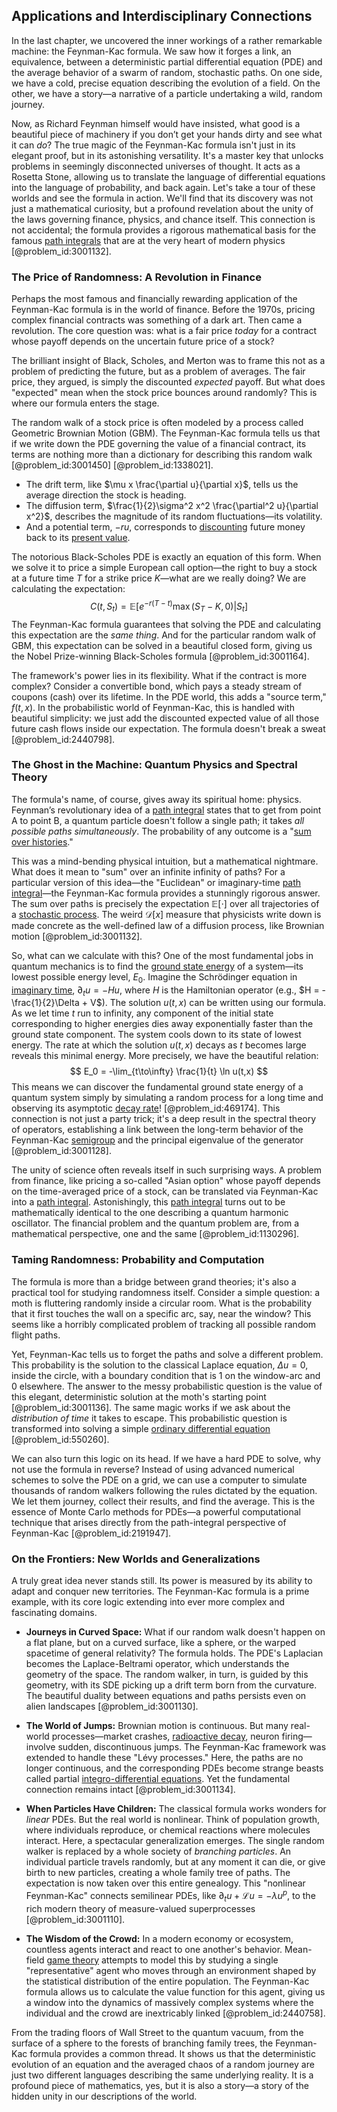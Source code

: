 ## Applications and Interdisciplinary Connections

In the last chapter, we uncovered the inner workings of a rather remarkable machine: the Feynman-Kac formula. We saw how it forges a link, an equivalence, between a deterministic partial differential equation (PDE) and the average behavior of a swarm of random, stochastic paths. On one side, we have a cold, precise equation describing the evolution of a field. On the other, we have a story—a narrative of a particle undertaking a wild, random journey.

Now, as Richard Feynman himself would have insisted, what good is a beautiful piece of machinery if you don’t get your hands dirty and see what it can *do*? The true magic of the Feynman-Kac formula isn't just in its elegant proof, but in its astonishing versatility. It's a master key that unlocks problems in seemingly disconnected universes of thought. It acts as a Rosetta Stone, allowing us to translate the language of differential equations into the language of probability, and back again. Let's take a tour of these worlds and see the formula in action. We'll find that its discovery was not just a mathematical curiosity, but a profound revelation about the unity of the laws governing finance, physics, and chance itself. This connection is not accidental; the formula provides a rigorous mathematical basis for the famous [path integrals](@article_id:142091) that are at the very heart of modern physics [@problem_id:3001132].

### The Price of Randomness: A Revolution in Finance

Perhaps the most famous and financially rewarding application of the Feynman-Kac formula is in the world of finance. Before the 1970s, pricing complex financial contracts was something of a dark art. Then came a revolution. The core question was: what is a fair price *today* for a contract whose payoff depends on the uncertain future price of a stock?

The brilliant insight of Black, Scholes, and Merton was to frame this not as a problem of predicting the future, but as a problem of averages. The fair price, they argued, is simply the discounted *expected* payoff. But what does "expected" mean when the stock price bounces around randomly? This is where our formula enters the stage.

The random walk of a stock price is often modeled by a process called Geometric Brownian Motion (GBM). The Feynman-Kac formula tells us that if we write down the PDE governing the value of a financial contract, its terms are nothing more than a dictionary for describing this random walk [@problem_id:3001450] [@problem_id:1338021].
*   The drift term, like $\mu x \frac{\partial u}{\partial x}$, tells us the average direction the stock is heading.
*   The diffusion term, $\frac{1}{2}\sigma^2 x^2 \frac{\partial^2 u}{\partial x^2}$, describes the magnitude of its random fluctuations—its volatility.
*   And a potential term, $-ru$, corresponds to [discounting](@article_id:138676) future money back to its [present value](@article_id:140669).

The notorious Black-Scholes PDE is exactly an equation of this form. When we solve it to price a simple European call option—the right to buy a stock at a future time $T$ for a strike price $K$—what are we really doing? We are calculating the expectation:
$$
C(t, S_t) = \mathbb{E}\left[ e^{-r(T-t)} \max(S_T - K, 0) | S_t \right]
$$
The Feynman-Kac formula guarantees that solving the PDE and calculating this expectation are the *same thing*. And for the particular random walk of GBM, this expectation can be solved in a beautiful closed form, giving us the Nobel Prize-winning Black-Scholes formula [@problem_id:3001164].

The framework's power lies in its flexibility. What if the contract is more complex? Consider a convertible bond, which pays a steady stream of coupons (cash) over its lifetime. In the PDE world, this adds a "source term," $f(t,x)$. In the probabilistic world of Feynman-Kac, this is handled with beautiful simplicity: we just add the discounted expected value of all those future cash flows inside our expectation. The formula doesn't break a sweat [@problem_id:2440798].

### The Ghost in the Machine: Quantum Physics and Spectral Theory

The formula's name, of course, gives away its spiritual home: physics. Feynman’s revolutionary idea of a [path integral](@article_id:142682) states that to get from point A to point B, a quantum particle doesn't follow a single path; it takes *all possible paths simultaneously*. The probability of any outcome is a "[sum over histories](@article_id:156207)."

This was a mind-bending physical intuition, but a mathematical nightmare. What does it mean to "sum" over an infinite infinity of paths? For a particular version of this idea—the "Euclidean" or imaginary-time [path integral](@article_id:142682)—the Feynman-Kac formula provides a stunningly rigorous answer. The sum over paths is precisely the expectation $\mathbb{E}[\cdot]$ over all trajectories of a [stochastic process](@article_id:159008). The weird $\mathcal{D}[x]$ measure that physicists write down is made concrete as the well-defined law of a diffusion process, like Brownian motion [@problem_id:3001132].

So, what can we calculate with this? One of the most fundamental jobs in quantum mechanics is to find the [ground state energy](@article_id:146329) of a system—its lowest possible energy level, $E_0$. Imagine the Schrödinger equation in [imaginary time](@article_id:138133), $\partial_t u = -Hu$, where $H$ is the Hamiltonian operator (e.g., $H = -\frac{1}{2}\Delta + V$). The solution $u(t,x)$ can be written using our formula. As we let time $t$ run to infinity, any component of the initial state corresponding to higher energies dies away exponentially faster than the ground state component. The system cools down to its state of lowest energy. The rate at which the solution $u(t,x)$ decays as $t$ becomes large reveals this minimal energy. More precisely, we have the beautiful relation:
$$
E_0 = -\lim_{t\to\infty} \frac{1}{t} \ln u(t,x)
$$
This means we can discover the fundamental ground state energy of a quantum system simply by simulating a random process for a long time and observing its asymptotic [decay rate](@article_id:156036)! [@problem_id:469174]. This connection is not just a party trick; it's a deep result in the spectral theory of operators, establishing a link between the long-term behavior of the Feynman-Kac [semigroup](@article_id:153366) and the principal eigenvalue of the generator [@problem_id:3001128].

The unity of science often reveals itself in such surprising ways. A problem from finance, like pricing a so-called "Asian option" whose payoff depends on the time-averaged price of a stock, can be translated via Feynman-Kac into a [path integral](@article_id:142682). Astonishingly, this [path integral](@article_id:142682) turns out to be mathematically identical to the one describing a quantum harmonic oscillator. The financial problem and the quantum problem are, from a mathematical perspective, one and the same [@problem_id:1130296].

### Taming Randomness: Probability and Computation

The formula is more than a bridge between grand theories; it's also a practical tool for studying randomness itself. Consider a simple question: a moth is fluttering randomly inside a circular room. What is the probability that it first touches the wall on a specific arc, say, near the window? This seems like a horribly complicated problem of tracking all possible random flight paths.

Yet, Feynman-Kac tells us to forget the paths and solve a different problem. This probability is the solution to the classical Laplace equation, $\Delta u = 0$, inside the circle, with a boundary condition that is 1 on the window-arc and 0 elsewhere. The answer to the messy probabilistic question is the value of this elegant, deterministic solution at the moth's starting point [@problem_id:3001136]. The same magic works if we ask about the *distribution of time* it takes to escape. This probabilistic question is transformed into solving a simple [ordinary differential equation](@article_id:168127) [@problem_id:550260].

We can also turn this logic on its head. If we have a hard PDE to solve, why not use the formula in reverse? Instead of using advanced numerical schemes to solve the PDE on a grid, we can use a computer to simulate thousands of random walkers following the rules dictated by the equation. We let them journey, collect their results, and find the average. This is the essence of Monte Carlo methods for PDEs—a powerful computational technique that arises directly from the path-integral perspective of Feynman-Kac [@problem_id:2191947].

### On the Frontiers: New Worlds and Generalizations

A truly great idea never stands still. Its power is measured by its ability to adapt and conquer new territories. The Feynman-Kac formula is a prime example, with its core logic extending into ever more complex and fascinating domains.

*   **Journeys in Curved Space:** What if our random walk doesn't happen on a flat plane, but on a curved surface, like a sphere, or the warped spacetime of general relativity? The formula holds. The PDE's Laplacian becomes the Laplace-Beltrami operator, which understands the geometry of the space. The random walker, in turn, is guided by this geometry, with its SDE picking up a drift term born from the curvature. The beautiful duality between equations and paths persists even on alien landscapes [@problem_id:3001130].

*   **The World of Jumps:** Brownian motion is continuous. But many real-world processes—market crashes, [radioactive decay](@article_id:141661), neuron firing—involve sudden, discontinuous jumps. The Feynman-Kac framework was extended to handle these "Lévy processes." Here, the paths are no longer continuous, and the corresponding PDEs become strange beasts called partial [integro-differential equations](@article_id:164556). Yet the fundamental connection remains intact [@problem_id:3001134].

*   **When Particles Have Children:** The classical formula works wonders for *linear* PDEs. But the real world is nonlinear. Think of population growth, where individuals reproduce, or chemical reactions where molecules interact. Here, a spectacular generalization emerges. The single random walker is replaced by a whole society of *branching particles*. An individual particle travels randomly, but at any moment it can die, or give birth to new particles, creating a whole family tree of paths. The expectation is now taken over this entire genealogy. This "nonlinear Feynman-Kac" connects semilinear PDEs, like $\partial_t u + \mathcal{L}u = -\lambda u^p$, to the rich modern theory of measure-valued superprocesses [@problem_id:3001110].

*   **The Wisdom of the Crowd:** In a modern economy or ecosystem, countless agents interact and react to one another's behavior. Mean-field [game theory](@article_id:140236) attempts to model this by studying a single "representative" agent who moves through an environment shaped by the statistical distribution of the entire population. The Feynman-Kac formula allows us to calculate the value function for this agent, giving us a window into the dynamics of massively complex systems where the individual and the crowd are inextricably linked [@problem_id:2440758].

From the trading floors of Wall Street to the quantum vacuum, from the surface of a sphere to the forests of branching family trees, the Feynman-Kac formula provides a common thread. It shows us that the deterministic evolution of an equation and the averaged chaos of a random journey are just two different languages describing the same underlying reality. It is a profound piece of mathematics, yes, but it is also a story—a story of the hidden unity in our descriptions of the world.